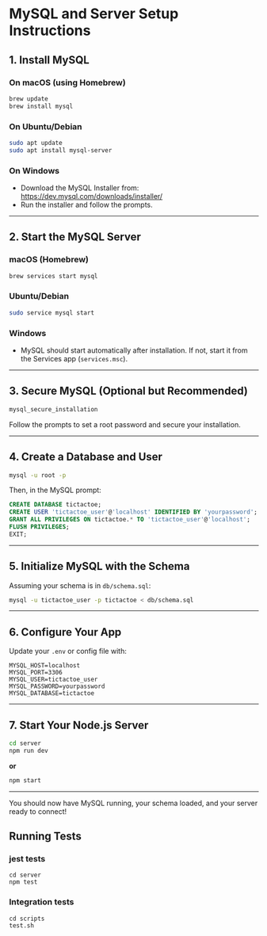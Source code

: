 # MySQL and Server Setup Instructions

## 1. Install MySQL

### On macOS (using Homebrew)
```sh
brew update
brew install mysql
```

### On Ubuntu/Debian
```sh
sudo apt update
sudo apt install mysql-server
```

### On Windows
- Download the MySQL Installer from: https://dev.mysql.com/downloads/installer/
- Run the installer and follow the prompts.

---

## 2. Start the MySQL Server

### macOS (Homebrew)
```sh
brew services start mysql
```

### Ubuntu/Debian
```sh
sudo service mysql start
```

### Windows
- MySQL should start automatically after installation. If not, start it from the Services app (`services.msc`).

---

## 3. Secure MySQL (Optional but Recommended)
```sh
mysql_secure_installation
```
Follow the prompts to set a root password and secure your installation.

---

## 4. Create a Database and User

```sh
mysql -u root -p
```
Then, in the MySQL prompt:
```sql
CREATE DATABASE tictactoe;
CREATE USER 'tictactoe_user'@'localhost' IDENTIFIED BY 'yourpassword';
GRANT ALL PRIVILEGES ON tictactoe.* TO 'tictactoe_user'@'localhost';
FLUSH PRIVILEGES;
EXIT;
```

---

## 5. Initialize MySQL with the Schema

Assuming your schema is in `db/schema.sql`:
```sh
mysql -u tictactoe_user -p tictactoe < db/schema.sql
```

---

## 6. Configure Your App

Update your `.env` or config file with:
```
MYSQL_HOST=localhost
MYSQL_PORT=3306
MYSQL_USER=tictactoe_user
MYSQL_PASSWORD=yourpassword
MYSQL_DATABASE=tictactoe
```

---

## 7. Start Your Node.js Server

```sh
cd server
npm run dev
```
**or**
```sh
npm start
```

---

You should now have MySQL running, your schema loaded, and your server ready to connect!

## Running Tests

### jest tests

```
cd server
npm test
```

### Integration tests

```
cd scripts
test.sh
```